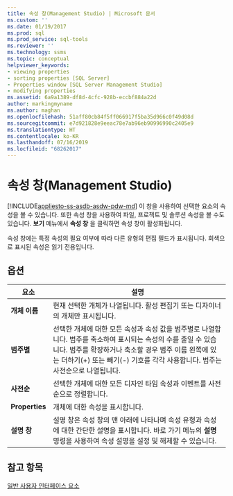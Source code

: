 ```yaml
---
title: 속성 창(Management Studio) | Microsoft 문서
ms.custom: ''
ms.date: 01/19/2017
ms.prod: sql
ms.prod_service: sql-tools
ms.reviewer: ''
ms.technology: ssms
ms.topic: conceptual
helpviewer_keywords:
- viewing properties
- sorting properties [SQL Server]
- Properties window [SQL Server Management Studio]
- modifying properties
ms.assetid: 6a9a1389-df8d-4cfc-928b-eccbf884a22d
author: markingmyname
ms.author: maghan
ms.openlocfilehash: 51aff80cb84f5ff066917f5ba35d966c0f49d08d
ms.sourcegitcommit: e7d921828e9eeac78e7ab96eb90996990c2405e9
ms.translationtype: HT
ms.contentlocale: ko-KR
ms.lasthandoff: 07/16/2019
ms.locfileid: "68262017"
---
```

# <a name="properties-window-management-studio"></a>속성 창(Management Studio)
[!INCLUDE[appliesto-ss-asdb-asdw-pdw-md](../includes/appliesto-ss-asdb-asdw-pdw-md.md)]
이 창을 사용하여 선택한 요소의 속성을 볼 수 있습니다. 또한 속성 창을 사용하여 파일, 프로젝트 및 솔루션 속성을 볼 수도 있습니다. **보기** 메뉴에서 **속성 창** 을 클릭하면 속성 창이 활성화됩니다.  
  
속성 창에는 특정 속성의 필요 여부에 따라 다른 유형의 편집 필드가 표시됩니다. 회색으로 표시된 속성은 읽기 전용입니다.  
  
## <a name="options"></a>옵션  
  
|요소|설명|  
|-----------|---------------|  
|**개체 이름**|현재 선택한 개체가 나열됩니다. 활성 편집기 또는 디자이너의 개체만 표시됩니다.|  
|**범주별**|선택한 개체에 대한 모든 속성과 속성 값을 범주별로 나열합니다. 범주를 축소하여 표시되는 속성의 수를 줄일 수 있습니다. 범주를 확장하거나 축소할 경우 범주 이름 왼쪽에 있는 더하기(+) 또는 빼기(-) 기호를 각각 사용합니다. 범주는 사전순으로 나열됩니다.|  
|**사전순**|선택한 개체에 대한 모든 디자인 타임 속성과 이벤트를 사전순으로 정렬합니다.|  
|**Properties**|개체에 대한 속성을 표시합니다.|  
|**설명 창**|설명 창은 속성 창의 맨 아래에 나타나며 속성 유형과 속성에 대한 간단한 설명을 표시합니다. 바로 가기 메뉴의 **설명** 명령을 사용하여 속성 설명을 설정 및 해제할 수 있습니다.|  
  
## <a name="see-also"></a>참고 항목  
[일반 사용자 인터페이스 요소](../ssms/general-user-interface-elements.md)  
  
